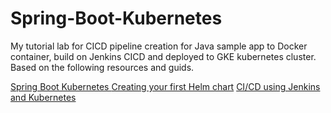 # Spring-Boot-Kubernetes
My tutorial lab for CICD pipeline creation for Java sample app to Docker container, build on Jenkins  CICD and deployed to GKE kubernetes cluster.
Based on the following resources and guids.

[Spring Boot Kubernetes ](https://spring.io/guides/gs/spring-boot-kubernetes/)
[Creating your first Helm chart](https://www.youtube.com/watch?v=3GPpm2nZb2s)
[CI/CD using Jenkins and Kubernetes](https://medium.com/@ievgen.degtiarenko/ci-cd-using-jenkins-and-kubernetes-3ae7a11fdf76)
